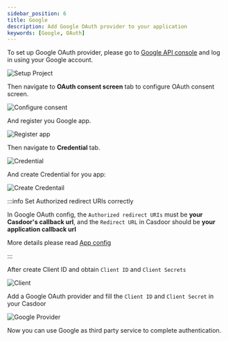```yaml
---
sidebar_position: 6
title: Google
description: Add Google OAuth provider to your application
keywords: [Google, OAuth]
---
```


To set up Google OAuth provider, please go to [Google API console](https://console.developers.google.com) and log in using your Google account.

![Setup Project](/img/providers/OAuth/googlenewproject.png)

Then navigate to **OAuth consent screen** tab to configure OAuth consent screen.

![Configure consent](/img/providers/OAuth/oauthconsentscreen.png)

And register you Google app.

![Register app](/img/providers/OAuth/appregistration.png)

Then navigate to **Credential** tab.

![Credential](/img/providers/OAuth/credential.png)

And create Credential for you app:

![Create Credentail](/img/providers/OAuth/createcredential.png)

:::info Set Authorized redirect URIs correctly

In Google OAuth config, the `Authorized redirect URIs` must be **your Casdoor's callback url**, and the `Redirect URL` in Casdoor should be **your application callback url**

More details please read [App config](/docs/application/config#further-understanding)

:::

After create Client ID and obtain `Client ID` and `Client Secrets`

![Client](/img/providers/OAuth/googleclient.png)

Add a Google OAuth provider and fill the `Client ID` and `Client Secret` in your Casdoor

![Google Provider](/img/providers/OAuth/googleprovider.png)

Now you can use Google as third party service to complete authentication.